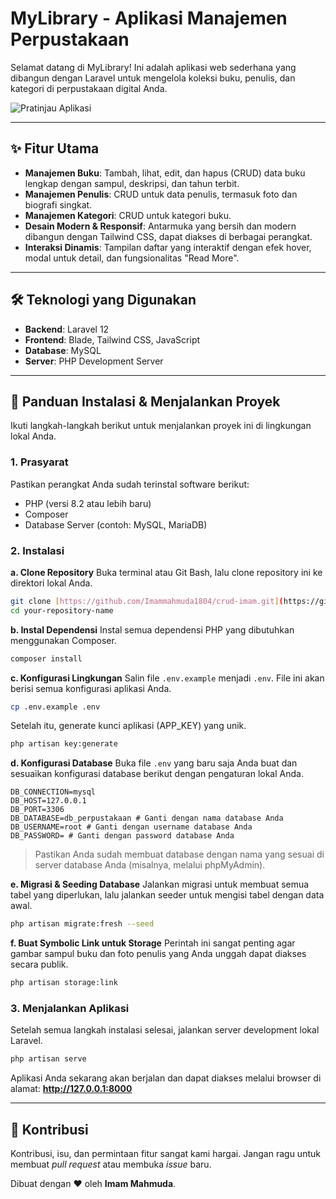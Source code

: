 # MyLibrary - Aplikasi Manajemen Perpustakaan

Selamat datang di MyLibrary! Ini adalah aplikasi web sederhana yang dibangun dengan Laravel untuk mengelola koleksi buku, penulis, dan kategori di perpustakaan digital Anda.

![Pratinjau Aplikasi](https://drive.google.com/file/d/1dh10CfsfAKUrljb0jCOsOJ5i-xThXtg6/view?usp=sharing)

---
## ✨ Fitur Utama

* **Manajemen Buku**: Tambah, lihat, edit, dan hapus (CRUD) data buku lengkap dengan sampul, deskripsi, dan tahun terbit.
* **Manajemen Penulis**: CRUD untuk data penulis, termasuk foto dan biografi singkat.
* **Manajemen Kategori**: CRUD untuk kategori buku.
* **Desain Modern & Responsif**: Antarmuka yang bersih dan modern dibangun dengan Tailwind CSS, dapat diakses di berbagai perangkat.
* **Interaksi Dinamis**: Tampilan daftar yang interaktif dengan efek hover, modal untuk detail, dan fungsionalitas "Read More".

---
## 🛠️ Teknologi yang Digunakan

* **Backend**: Laravel 12
* **Frontend**: Blade, Tailwind CSS, JavaScript
* **Database**: MySQL
* **Server**: PHP Development Server

---
## 🚀 Panduan Instalasi & Menjalankan Proyek

Ikuti langkah-langkah berikut untuk menjalankan proyek ini di lingkungan lokal Anda.

### 1. Prasyarat

Pastikan perangkat Anda sudah terinstal software berikut:
* PHP (versi 8.2 atau lebih baru)
* Composer
* Database Server (contoh: MySQL, MariaDB)

### 2. Instalasi

**a. Clone Repository**
Buka terminal atau Git Bash, lalu clone repository ini ke direktori lokal Anda.
```bash
git clone [https://github.com/Imammahmuda1804/crud-imam.git](https://github.com/Imammahmuda1804/crud-imam.git)
cd your-repository-name
```

**b. Instal Dependensi**
Instal semua dependensi PHP yang dibutuhkan menggunakan Composer.
```bash
composer install
```

**c. Konfigurasi Lingkungan**
Salin file `.env.example` menjadi `.env`. File ini akan berisi semua konfigurasi aplikasi Anda.
```bash
cp .env.example .env
```
Setelah itu, generate kunci aplikasi (APP_KEY) yang unik.
```bash
php artisan key:generate
```

**d. Konfigurasi Database**
Buka file `.env` yang baru saja Anda buat dan sesuaikan konfigurasi database berikut dengan pengaturan lokal Anda.
```env
DB_CONNECTION=mysql
DB_HOST=127.0.0.1
DB_PORT=3306
DB_DATABASE=db_perpustakaan # Ganti dengan nama database Anda
DB_USERNAME=root # Ganti dengan username database Anda
DB_PASSWORD= # Ganti dengan password database Anda
```
> Pastikan Anda sudah membuat database dengan nama yang sesuai di server database Anda (misalnya, melalui phpMyAdmin).

**e. Migrasi & Seeding Database**
Jalankan migrasi untuk membuat semua tabel yang diperlukan, lalu jalankan seeder untuk mengisi tabel dengan data awal.
```bash
php artisan migrate:fresh --seed
```

**f. Buat Symbolic Link untuk Storage**
Perintah ini sangat penting agar gambar sampul buku dan foto penulis yang Anda unggah dapat diakses secara publik.
```bash
php artisan storage:link
```

### 3. Menjalankan Aplikasi

Setelah semua langkah instalasi selesai, jalankan server development lokal Laravel.
```bash
php artisan serve
```
Aplikasi Anda sekarang akan berjalan dan dapat diakses melalui browser di alamat:
**http://127.0.0.1:8000**

---
## 📝 Kontribusi

Kontribusi, isu, dan permintaan fitur sangat kami hargai. Jangan ragu untuk membuat *pull request* atau membuka *issue* baru.

Dibuat dengan ❤️ oleh **Imam Mahmuda**.
